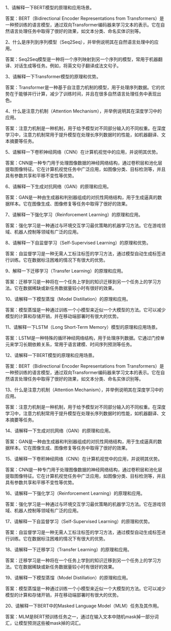 
1、请解释一下BERT模型的原理和应用场景。

答案：BERT（Bidirectional Encoder Representations from Transformers）是一种预训练的语言模型，通过双向Transformer编码器来学习文本的表示。它在自然语言处理任务中取得了很好的效果，如文本分类、命名实体识别等。

2、什么是序列到序列模型（Seq2Seq），并举例说明其在自然语言处理中的应用。

答案：Seq2Seq模型是一种将一个序列映射到另一个序列的模型，常用于机器翻译、对话生成等任务。例如，将英文句子翻译成法文句子。

3、请解释一下Transformer模型的原理和优势。

答案：Transformer是一种基于自注意力机制的模型，用于处理序列数据。它的优势在于能够并行计算，减少了训练时间，并且在很多自然语言处理任务中表现出色。

4、什么是注意力机制（Attention Mechanism），并举例说明其在深度学习中的应用。

答案：注意力机制是一种机制，用于给予模型对不同部分输入的不同权重。在深度学习中，注意力机制常用于提升模型在处理长序列数据时的性能，如机器翻译、文本摘要等任务。

5、请解释一下卷积神经网络（CNN）在计算机视觉中的应用，并说明其优势。

答案：CNN是一种专门用于处理图像数据的神经网络结构，通过卷积层和池化层提取图像特征。它在计算机视觉任务中广泛应用，如图像分类、目标检测等，并且具有参数共享和平移不变性等优势。

6、请解释一下生成对抗网络（GAN）的原理和应用。

答案：GAN是一种由生成器和判别器组成的对抗性网络结构，用于生成逼真的数据样本。它在图像生成、图像修复等任务中取得了很好的效果。

7、请解释一下强化学习（Reinforcement Learning）的原理和应用。

答案：强化学习是一种通过与环境交互学习最优策略的机器学习方法。它在游戏领域、机器人控制等领域有广泛的应用。

8、请解释一下自监督学习（Self-Supervised Learning）的原理和优势。

答案：自监督学习是一种无需人工标注标签的学习方法，通过模型自动生成标签进行训练。它在数据标注困难的情况下有很大的优势。

9、解释一下迁移学习（Transfer Learning）的原理和应用。

答案：迁移学习是一种将在一个任务上学到的知识迁移到另一个任务上的学习方法。它在数据稀缺或新任务数据量较小时有很好的效果。

10、请解释一下模型蒸馏（Model Distillation）的原理和应用。

答案：模型蒸馏是一种通过训练一个小模型来近似一个大模型的方法。它可以减少模型的计算和存储开销，并在移动端部署时有很大的优势。

11、请解释一下LSTM（Long Short-Term Memory）模型的原理和应用场景。

答案：LSTM是一种特殊的循环神经网络结构，用于处理序列数据。它通过门控单元来学习长期依赖关系，常用于语言建模、时间序列预测等任务。

12、请解释一下BERT模型的原理和应用场景。

答案：BERT（Bidirectional Encoder Representations from Transformers）是一种预训练的语言模型，通过双向Transformer编码器来学习文本的表示。它在自然语言处理任务中取得了很好的效果，如文本分类、命名实体识别等。

13、什么是注意力机制（Attention Mechanism），并举例说明其在深度学习中的应用。

答案：注意力机制是一种机制，用于给予模型对不同部分输入的不同权重。在深度学习中，注意力机制常用于提升模型在处理长序列数据时的性能，如机器翻译、文本摘要等任务。

14、请解释一下生成对抗网络（GAN）的原理和应用。

答案：GAN是一种由生成器和判别器组成的对抗性网络结构，用于生成逼真的数据样本。它在图像生成、图像修复等任务中取得了很好的效果。

15、请解释一下卷积神经网络（CNN）在计算机视觉中的应用，并说明其优势。

答案：CNN是一种专门用于处理图像数据的神经网络结构，通过卷积层和池化层提取图像特征。它在计算机视觉任务中广泛应用，如图像分类、目标检测等，并且具有参数共享和平移不变性等优势。

16、请解释一下强化学习（Reinforcement Learning）的原理和应用。

答案：强化学习是一种通过与环境交互学习最优策略的机器学习方法。它在游戏领域、机器人控制等领域有广泛的应用。

17、请解释一下自监督学习（Self-Supervised Learning）的原理和优势。

答案：自监督学习是一种无需人工标注标签的学习方法，通过模型自动生成标签进行训练。它在数据标注困难的情况下有很大的优势。

18、请解释一下迁移学习（Transfer Learning）的原理和应用。

答案：迁移学习是一种将在一个任务上学到的知识迁移到另一个任务上的学习方法。它在数据稀缺或新任务数据量较小时有很好的效果。

19、请解释一下模型蒸馏（Model Distillation）的原理和应用。

答案：模型蒸馏是一种通过训练一个小模型来近似一个大模型的方法。它可以减少模型的计算和存储开销，并在移动端部署时有很大的优势。

20、请解释一下BERT中的Masked Language Model（MLM）任务及其作用。

答案：MLM是BERT预训练任务之一，通过在输入文本中随机mask掉一部分词汇，让模型预测这些被mask掉的词汇。
